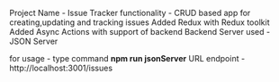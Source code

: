 Project Name - Issue Tracker
functionality - CRUD based app for creating,updating and tracking issues 
Added Redux with Redux toolkit
Added Async Actions with support of backend
Backend Server used - JSON Server

for usage - type command  **npm run jsonServer**
URL endpoint - http://localhost:3001/issues

